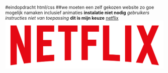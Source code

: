 #eindopdracht html/css
##we moeten een zelf gekozen website zo goe mogelijk namaken inclusief animaties
**instalatie niet nodig**
*gebruikers instructies niet van toepassing*
**dit is mijn keuze**
[netflix](https://www.netflix.be)
![logo netflix](./images/logo.png)
